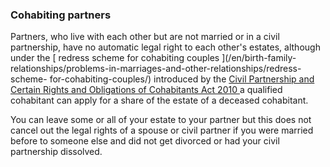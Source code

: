 ###  Cohabiting partners

Partners, who live with each other but are not married or in a civil
partnership, have no automatic legal right to each other's estates, although
under the [ redress scheme for cohabiting couples ](/en/birth-family-
relationships/problems-in-marriages-and-other-relationships/redress-scheme-
for-cohabiting-couples/) introduced by the [ Civil Partnership and Certain
Rights and Obligations of Cohabitants Act 2010
](http://www.irishstatutebook.ie/2010/en/act/pub/0024/index.html) a qualified
cohabitant can apply for a share of the estate of a deceased cohabitant.

You can leave some or all of your estate to your partner but this does not
cancel out the legal rights of a spouse or civil partner if you were married
before to someone else and did not get divorced or had your civil partnership
dissolved.

